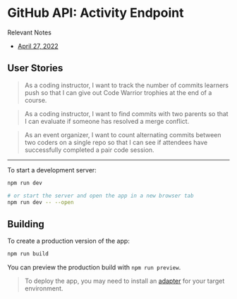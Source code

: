 # GitHub API: Activity Endpoint
Relevant Notes
- [April 27, 2022](https://acidtone.github.io/code-journal/#github-api-activity)

## User Stories
> As a coding instructor, I want to track the number of commits learners push so that I can give out Code Warrior trophies at the end of a course.

> As a coding instructor, I want to find commits with two parents so that I can evaluate if someone has resolved a merge conflict.

> As an event organizer, I want to count alternating commits between two coders on a single repo so that I can see if attendees have successfully completed a pair code session.

---

To start a development server:

```bash
npm run dev

# or start the server and open the app in a new browser tab
npm run dev -- --open
```

## Building

To create a production version of the app:

```bash
npm run build
```

You can preview the production build with `npm run preview`.

> To deploy the app, you may need to install an [adapter](https://kit.svelte.dev/docs/adapters) for your target environment.
